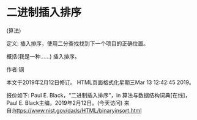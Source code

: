 # 二进制插入排序


(算法)



定义:
插入排序，使用二分查找找到下一个项目的正确位置。



概括(我是一种……)
插入排序。


作者:钢







本文于2019年2月12日修订。
HTML页面格式化星期三Mar 13 12:42:45 2019。



报价如下:
Paul E. Black，“二进制插入排序”，in
算法与数据结构词典[在线]，Paul E. Black主编，2019年2月12日。(今天访问)
来自:https://www.nist.gov/dads/HTML/binaryinsort.html